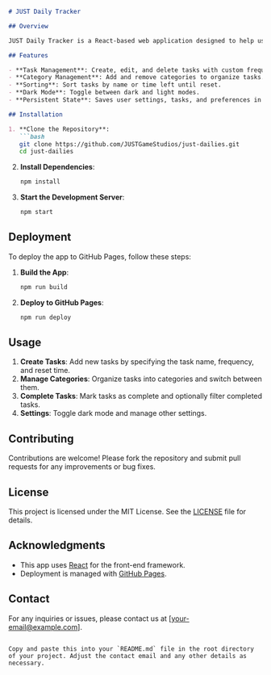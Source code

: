 ```markdown
# JUST Daily Tracker

## Overview

JUST Daily Tracker is a React-based web application designed to help users keep track of their regularly occurring tasks in various categories, such as video games and work. The app allows users to create tasks with specific frequencies (hourly, daily, weekly, monthly, or custom), set reset times, and mark tasks as complete. Users can also add, remove, and sort tasks, as well as switch between dark and light modes.

## Features

- **Task Management**: Create, edit, and delete tasks with custom frequencies.
- **Category Management**: Add and remove categories to organize tasks.
- **Sorting**: Sort tasks by name or time left until reset.
- **Dark Mode**: Toggle between dark and light modes.
- **Persistent State**: Saves user settings, tasks, and preferences in local storage.

## Installation

1. **Clone the Repository**:
   ```bash
   git clone https://github.com/JUSTGameStudios/just-dailies.git
   cd just-dailies
   ```

2. **Install Dependencies**:
   ```bash
   npm install
   ```

3. **Start the Development Server**:
   ```bash
   npm start
   ```

## Deployment

To deploy the app to GitHub Pages, follow these steps:

1. **Build the App**:
   ```bash
   npm run build
   ```

2. **Deploy to GitHub Pages**:
   ```bash
   npm run deploy
   ```

## Usage

1. **Create Tasks**: Add new tasks by specifying the task name, frequency, and reset time.
2. **Manage Categories**: Organize tasks into categories and switch between them.
3. **Complete Tasks**: Mark tasks as complete and optionally filter completed tasks.
4. **Settings**: Toggle dark mode and manage other settings.

## Contributing

Contributions are welcome! Please fork the repository and submit pull requests for any improvements or bug fixes.

## License

This project is licensed under the MIT License. See the [LICENSE](LICENSE) file for details.

## Acknowledgments

- This app uses [React](https://reactjs.org/) for the front-end framework.
- Deployment is managed with [GitHub Pages](https://pages.github.com/).

## Contact

For any inquiries or issues, please contact us at [your-email@example.com].
```

Copy and paste this into your `README.md` file in the root directory of your project. Adjust the contact email and any other details as necessary.